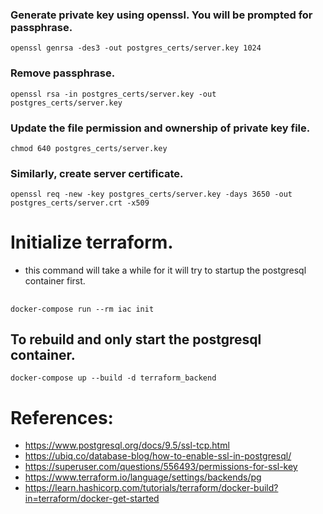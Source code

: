 ### Generate private key using openssl. You will be prompted for passphrase.

```shell
openssl genrsa -des3 -out postgres_certs/server.key 1024
```
### Remove passphrase.
```shell
openssl rsa -in postgres_certs/server.key -out postgres_certs/server.key
```

### Update the file permission and ownership of private key file.
```shell
chmod 640 postgres_certs/server.key
```
### Similarly, create server certificate.
```shell
openssl req -new -key postgres_certs/server.key -days 3650 -out postgres_certs/server.crt -x509
```

# Initialize terraform.
- this command will take a while for it will try to startup the postgresql container first.
## 
```shell
docker-compose run --rm iac init
```
## To rebuild and only start the postgresql container.
```shell
docker-compose up --build -d terraform_backend
```
# References:
- https://www.postgresql.org/docs/9.5/ssl-tcp.html
- https://ubiq.co/database-blog/how-to-enable-ssl-in-postgresql/
- https://superuser.com/questions/556493/permissions-for-ssl-key
- https://www.terraform.io/language/settings/backends/pg
- https://learn.hashicorp.com/tutorials/terraform/docker-build?in=terraform/docker-get-started